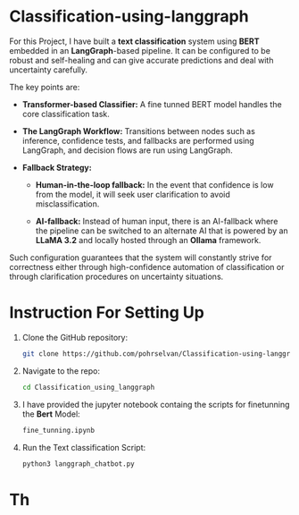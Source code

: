 # Classification-using-langgraph

For this Project, I have built a **text classification** system using **BERT** embedded in an **LangGraph**-based pipeline. It can be configured to be robust and self-healing and can give accurate predictions and deal with uncertainty carefully.

The key points are:

- **Transformer-based Classifier:** A fine tunned BERT model handles the core classification task.

- **The LangGraph Workflow:** Transitions between nodes such as inference, confidence tests, and fallbacks are performed using LangGraph, and decision flows are run using LangGraph.

- **Fallback Strategy:**

  - **Human-in-the-loop fallback:** In the event that confidence is low from the model, it will seek user clarification to avoid misclassification.

  - **AI-fallback:** Instead of human input, there is an AI-fallback where the pipeline can be switched to an alternate AI that is powered by an **LLaMA 3.2** and locally hosted through an **Ollama** framework.

Such configuration guarantees that the system will constantly strive for correctness either through high-confidence automation of classification or through clarification procedures on uncertainty situations.

# Instruction For Setting Up 

1. Clone the GitHub repository:

   ```bash
   git clone https://github.com/pohrselvan/Classification-using-langgraph

2. Navigate to the repo:

   ```bash
   cd Classification_using_langgraph

3. I have provided the jupyter notebook containg the scripts for finetunning the **Bert** Model:

   ```bash
   fine_tunning.ipynb


4. Run the Text classification Script:

   ```bash
   python3 langgraph_chatbot.py

# Th
